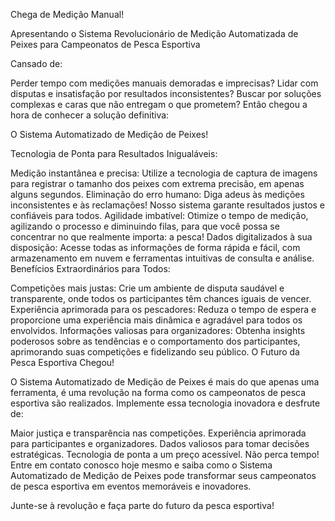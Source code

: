 Chega de Medição Manual!

Apresentando o Sistema Revolucionário de Medição Automatizada de Peixes para Campeonatos de Pesca Esportiva

Cansado de:

Perder tempo com medições manuais demoradas e imprecisas?
Lidar com disputas e insatisfação por resultados inconsistentes?
Buscar por soluções complexas e caras que não entregam o que prometem?
Então chegou a hora de conhecer a solução definitiva:

O Sistema Automatizado de Medição de Peixes!

Tecnologia de Ponta para Resultados Inigualáveis:

Medição instantânea e precisa: Utilize a tecnologia de captura de imagens para registrar o tamanho dos peixes com extrema precisão, em apenas alguns segundos.
Eliminação do erro humano: Diga adeus às medições inconsistentes e às reclamações! Nosso sistema garante resultados justos e confiáveis para todos.
Agilidade imbatível: Otimize o tempo de medição, agilizando o processo e diminuindo filas, para que você possa se concentrar no que realmente importa: a pesca!
Dados digitalizados à sua disposição: Acesse todas as informações de forma rápida e fácil, com armazenamento em nuvem e ferramentas intuitivas de consulta e análise.
Benefícios Extraordinários para Todos:

Competições mais justas: Crie um ambiente de disputa saudável e transparente, onde todos os participantes têm chances iguais de vencer.
Experiência aprimorada para os pescadores: Reduza o tempo de espera e proporcione uma experiência mais dinâmica e agradável para todos os envolvidos.
Informações valiosas para organizadores: Obtenha insights poderosos sobre as tendências e o comportamento dos participantes, aprimorando suas competições e fidelizando seu público.
O Futuro da Pesca Esportiva Chegou!

O Sistema Automatizado de Medição de Peixes é mais do que apenas uma ferramenta, é uma revolução na forma como os campeonatos de pesca esportiva são realizados. Implemente essa tecnologia inovadora e desfrute de:

Maior justiça e transparência nas competições.
Experiência aprimorada para participantes e organizadores.
Dados valiosos para tomar decisões estratégicas.
Tecnologia de ponta a um preço acessível.
Não perca tempo! Entre em contato conosco hoje mesmo e saiba como o Sistema Automatizado de Medição de Peixes pode transformar seus campeonatos de pesca esportiva em eventos memoráveis e inovadores.

Junte-se à revolução e faça parte do futuro da pesca esportiva!
